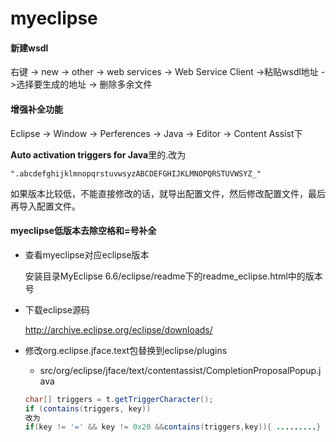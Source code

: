 # myeclipse 

#### 新建wsdl

右键
-> new -> other -> web services -> Web Service Client ->粘贴wsdl地址 ->选择要生成的地址
-> 删除多余文件

#### 增强补全功能

Eclipse -> Window -> Perferences -> Java -> Editor -> Content Assist下

**Auto activation triggers for Java**里的.改为

```
".abcdefghijklmnopqrstuvwsyzABCDEFGHIJKLMNOPQRSTUVWSYZ_"
```

如果版本比较低，不能直接修改的话，就导出配置文件，然后修改配置文件，最后再导入配置文件。

#### myeclipse低版本去除空格和=号补全

- 查看myeclipse对应eclipse版本

  安装目录MyEclipse 6.6/eclipse/readme下的readme_eclipse.html中的版本号

- 下载eclipse源码

  http://archive.eclipse.org/eclipse/downloads/

- 修改org.eclipse.jface.text包替换到eclipse/plugins

  - src/org/eclipse/jface/text/contentassist/CompletionProposalPopup.java

  ```java
  char[] triggers = t.getTriggerCharacter(); 
  if (contains(triggers, key))
  改为
  if(key != '=' && key != 0x20 &&contains(triggers,key)){ .........}
  ```

